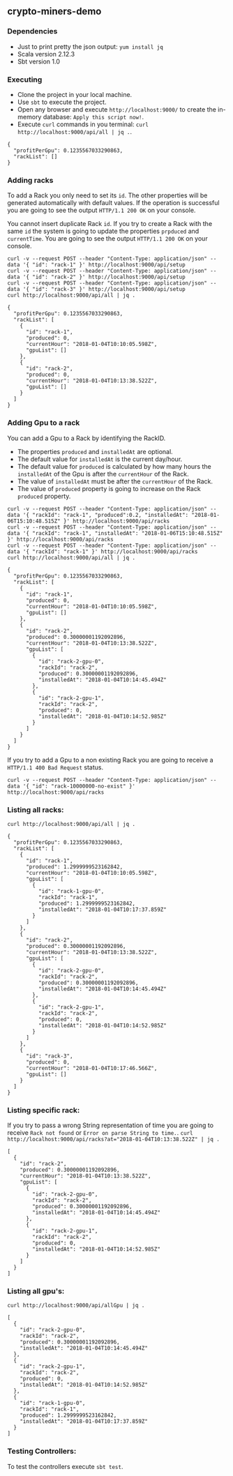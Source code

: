 ## crypto-miners-demo

### Dependencies
 - Just to print pretty the json output: `yum install jq`
 - Scala version 2.12.3
 - Sbt version 1.0

### Executing
 - Clone the project in your local machine.
 - Use `sbt` to execute the project.
 - Open any browser and execute `http://localhost:9000/` to create the in-memory database: `Apply this script now!`.
 - Execute `curl` commands in you terminal: `curl http://localhost:9000/api/all | jq .`.
```
{
  "profitPerGpu": 0.1235567033290863,
  "rackList": []
}
```

### Adding racks
To add a Rack you only need to set its `id`. The other properties will be generated automatically with default values. If the operation is successful you are going to see the output `HTTP/1.1 200 OK` on your console.

You cannot insert duplicate Rack `id`. If you try to create a Rack with the same `id` the system is going to update the properties `prpduced` and `currentTime`. You are going to see the output `HTTP/1.1 200 OK` on your console.
```
curl -v --request POST --header "Content-Type: application/json" --data '{ "id": "rack-1" }' http://localhost:9000/api/setup
curl -v --request POST --header "Content-Type: application/json" --data '{ "id": "rack-2" }' http://localhost:9000/api/setup
curl -v --request POST --header "Content-Type: application/json" --data '{ "id": "rack-3" }' http://localhost:9000/api/setup
curl http://localhost:9000/api/all | jq .
```
```
{
  "profitPerGpu": 0.1235567033290863,
  "rackList": [
    {
      "id": "rack-1",
      "produced": 0,
      "currentHour": "2018-01-04T10:10:05.598Z",
      "gpuList": []
    },
    {
      "id": "rack-2",
      "produced": 0,
      "currentHour": "2018-01-04T10:13:38.522Z",
      "gpuList": []
    }
  ]
}
```

### Adding Gpu to a rack
You can add a Gpu to a Rack by identifying the RackID.
 - The properties `produced` and `installedAt` are optional.
 - The default value for `installedAt` is the current day/hour.
 - The default value for `produced` is calculated by how many hours the `installedAt` of the Gpu is after the `currentHour` of the Rack.
 - The value of `installedAt` must be after the `currentHour` of the Rack.
 - The value of `produced` property is going to increase on the Rack `produced` property.
```
curl -v --request POST --header "Content-Type: application/json" --data '{ "rackId": "rack-1", "produced":0.2, "installedAt": "2018-01-06T15:10:48.515Z" }' http://localhost:9000/api/racks
curl -v --request POST --header "Content-Type: application/json" --data '{ "rackId": "rack-1", "installedAt": "2018-01-06T15:10:48.515Z" }' http://localhost:9000/api/racks
curl -v --request POST --header "Content-Type: application/json" --data '{ "rackId": "rack-1" }' http://localhost:9000/api/racks
curl http://localhost:9000/api/all | jq .
```
```
{
  "profitPerGpu": 0.1235567033290863,
  "rackList": [
    {
      "id": "rack-1",
      "produced": 0,
      "currentHour": "2018-01-04T10:10:05.598Z",
      "gpuList": []
    },
    {
      "id": "rack-2",
      "produced": 0.30000001192092896,
      "currentHour": "2018-01-04T10:13:38.522Z",
      "gpuList": [
        {
          "id": "rack-2-gpu-0",
          "rackId": "rack-2",
          "produced": 0.30000001192092896,
          "installedAt": "2018-01-04T10:14:45.494Z"
        },
        {
          "id": "rack-2-gpu-1",
          "rackId": "rack-2",
          "produced": 0,
          "installedAt": "2018-01-04T10:14:52.985Z"
        }
      ]
    }
  ]
}
```
If you try to add a Gpu to a non existing Rack you are going to receive a `HTTP/1.1 400 Bad Request` status.
```
curl -v --request POST --header "Content-Type: application/json" --data '{ "id": "rack-10000000-no-exist" }' http://localhost:9000/api/racks
```


### Listing all racks:
`curl http://localhost:9000/api/all | jq .`
```
{
  "profitPerGpu": 0.1235567033290863,
  "rackList": [
    {
      "id": "rack-1",
      "produced": 1.2999999523162842,
      "currentHour": "2018-01-04T10:10:05.598Z",
      "gpuList": [
        {
          "id": "rack-1-gpu-0",
          "rackId": "rack-1",
          "produced": 1.2999999523162842,
          "installedAt": "2018-01-04T10:17:37.859Z"
        }
      ]
    },
    {
      "id": "rack-2",
      "produced": 0.30000001192092896,
      "currentHour": "2018-01-04T10:13:38.522Z",
      "gpuList": [
        {
          "id": "rack-2-gpu-0",
          "rackId": "rack-2",
          "produced": 0.30000001192092896,
          "installedAt": "2018-01-04T10:14:45.494Z"
        },
        {
          "id": "rack-2-gpu-1",
          "rackId": "rack-2",
          "produced": 0,
          "installedAt": "2018-01-04T10:14:52.985Z"
        }
      ]
    },
    {
      "id": "rack-3",
      "produced": 0,
      "currentHour": "2018-01-04T10:17:46.566Z",
      "gpuList": []
    }
  ]
}
```

### Listing specific rack:
If you try to pass a wrong String representation of time you are going to receive `Rack not found` or `Error on parse String to time.`.
`curl http://localhost:9000/api/racks?at="2018-01-04T10:13:38.522Z" | jq .`
```
[
  {
    "id": "rack-2",
    "produced": 0.30000001192092896,
    "currentHour": "2018-01-04T10:13:38.522Z",
    "gpuList": [
      {
        "id": "rack-2-gpu-0",
        "rackId": "rack-2",
        "produced": 0.30000001192092896,
        "installedAt": "2018-01-04T10:14:45.494Z"
      },
      {
        "id": "rack-2-gpu-1",
        "rackId": "rack-2",
        "produced": 0,
        "installedAt": "2018-01-04T10:14:52.985Z"
      }
    ]
  }
]
```

### Listing all gpu's:
`curl http://localhost:9000/api/allGpu | jq .`
```
[
  {
    "id": "rack-2-gpu-0",
    "rackId": "rack-2",
    "produced": 0.30000001192092896,
    "installedAt": "2018-01-04T10:14:45.494Z"
  },
  {
    "id": "rack-2-gpu-1",
    "rackId": "rack-2",
    "produced": 0,
    "installedAt": "2018-01-04T10:14:52.985Z"
  },
  {
    "id": "rack-1-gpu-0",
    "rackId": "rack-1",
    "produced": 1.2999999523162842,
    "installedAt": "2018-01-04T10:17:37.859Z"
  }
]
```

### Testing Controllers:
To test the controllers execute `sbt test`.



